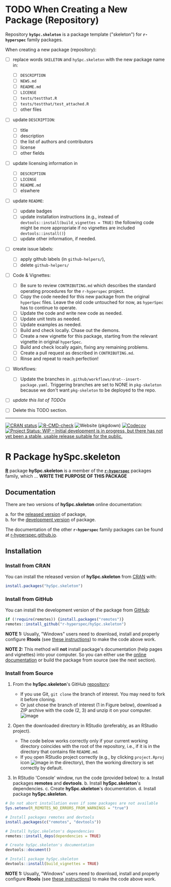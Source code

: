 <!-- START: delete this TODO section, when not needed -->

# **TODO** When Creating a New Package (Repository)

Repository **`hySpc.skeleton`** is a package template ("skeleton") for **`r-hyperspec`** family packages.

When creating a new package (repository):

- [ ] replace words `SKELETON` and `hySpc.skeleton` with the new package name in:
  - [ ] `DESCRIPTION`
  - [ ] `NEWS.md`
  - [ ] `README.md`
  - [ ] `LICENSE`
  - [ ] `tests/testthat.R`
  - [ ] `tests/testthat/test_attached.R`
  - [ ] other files
- [ ] update `DESCRIPTION`:
  - [ ] title
  - [ ] description
  - [ ] the list of authors and contributors
  - [ ] license
  - [ ] other fields
- [ ] update licensing information in
  - [ ] `DESCRIPTION`
  - [ ] `LICENSE`
  - [ ] `README.md`
  - [ ] elswhere
- [ ] update `README`:
  - [ ] update badges
  - [ ] update installation instructions (e.g., instead of `devtools::install(build_vignettes = TRUE)` the following code might be more appropriate if no vignettes are included `devtools::install()`)
  - [ ] update other information, if needed.
- [ ] create issue labels:
  - [ ] apply github labels (in `github-helpers/`),
  - [ ] delete `github-helpers/`
- [ ] Code & Vignettes:
    - [ ] Be sure to review `CONTRIBUTING.md` which describes the standard operating procedures for the `r-hyperspec` project.
    - [ ] Copy the code needed for this new package from the original `hyperSpec` files. Leave the old code untouched for now, as `hyperSpec` has to continue to operate.
    - [ ] Update the code and write new code as needed.
    - [ ] Update unit tests as needed.
    - [ ] Update examples as needed.
    - [ ] Build and check locally. Chase out the demons.
    - [ ] Create a new vignette for this package, starting from the relevant vignette in original `hyperSpec`.
    - [ ] Build and check locally again, fixing any remaining problems.
    - [ ] Create a pull request as described in `CONTRIBUTING.md`.
    - [ ] Rinse and repeat to reach perfection!
- [ ] Workflows:
  - [ ] Update the branches in `.github/workflows/drat--insert-package.yaml`.  Triggering branches are set to NONE in `pkg-skeleton` because we don't want `pkg-skeleton` to be deployed to the repo.
- [ ] _update this list of TODOs_
- [ ] Delete this TODO section.


***
<!-- END: delete this TODO section, when not needed -->


<!-- ---------------------------------------------------------------------- -->

<!-- badges: start -->
[![CRAN status](https://www.r-pkg.org/badges/version-last-release/hySpc.skeleton)](https://cran.r-project.org/package=hySpc.skeleton)
[![R-CMD-check](https://github.com/r-hyperspec/hySpc.skeleton/workflows/R-CMD-check/badge.svg)](https://github.com/r-hyperspec/hySpc.skeleton/actions)
![Website (pkgdown)](https://github.com/r-hyperspec/hySpc.skeleton/workflows/Website%20(pkgdown)/badge.svg)
[![Codecov](https://codecov.io/gh/r-hyperspec/hySpc.skeleton/branch/develop/graph/badge.svg)](https://codecov.io/gh/r-hyperspec/hySpc.skeleton?branch=develop)
[![Project Status: WIP – Initial development is in progress, but there has not yet been a stable, usable release suitable for the public.](https://www.repostatus.org/badges/latest/wip.svg)](https://www.repostatus.org/#wip)
<!--[![metacran downloads](https://cranlogs.r-pkg.org/badges/grand-total/hySpc.skeleton)](https://cran.r-project.org/package=hySpc.skeleton)-->
<!--[![metacran downloads](https://cranlogs.r-pkg.org/badges/hySpc.skeleton)](https://cran.r-project.org/package=hySpc.skeleton)-->
<!-- badges: end -->



# R Package **hySpc.skeleton**

[**R**](https://www.r-project.org/) package **hySpc.skeleton** is a member of the [**`r-hyperspec`**](https://r-hyperspec.github.io/) packages family, which ...
**WRITE THE PURPOSE OF THIS PACKAGE**  

<!-- ---------------------------------------------------------------------- -->

## Documentation

There are two versions of **hySpc.skeleton** online documentation:

a. for the [released version](https://r-hyperspec.github.io/hySpc.skeleton/) of package,  
b. for the [development version](https://r-hyperspec.github.io/hySpc.skeleton/dev/) of package.

The documentation of the other **`r-hyperspec`** family packages can be found at [r-hyperspec.github.io](https://r-hyperspec.github.io/).

<!-- ---------------------------------------------------------------------- -->

## Installation

### Install from CRAN

You can install the released version of **hySpc.skeleton** from [CRAN](https://cran.r-project.org/package=hySpc.skeleton) with:

```r
install.packages("hySpc.skeleton")
```


### Install from GitHub

You can install the development version of the package from [GitHub](https://github.com/r-hyperspec/hySpc.skeleton):

```r
if (!require(remotes)) {install.packages("remotes")}
remotes::install_github("r-hyperspec/hySpc.skeleton")
```

**NOTE 1:**
Usually, "Windows" users need to download, install and properly configure **Rtools** (see [these instructions](https://cran.r-project.org/bin/windows/Rtools/)) to make the code above work.

**NOTE 2:**
This method will **not** install package's documentation (help pages and vignettes) into your computer.
So you can either use the [online documentation](https://r-hyperspec.github.io/) or build the package from source (see the next section).


### Install from Source

1. From the **hySpc.skeleton**'s GitHub [repository](https://github.com/r-hyperspec/hySpc.skeleton):
    - If you use Git, `git clone` the branch of interest.
      You may need to fork it before cloning.
    - Or just chose the branch of interest (1 in Figure below), download a ZIP archive with the code (2, 3) and unzip it on your computer.  
![image](https://user-images.githubusercontent.com/12725868/89338263-ffa1dd00-d6a4-11ea-94c2-fa36ee026691.png)

2. Open the downloaded directory in RStudio (preferably, as an RStudio project).
    - The code below works correctly only if your current working directory coincides with the root of the repository, i.e., if it is in the directory that contains file `README.md`.
    - If you open RStudio project correctly (e.g., by clicking `project.Rproj` icon ![image](https://user-images.githubusercontent.com/12725868/89340903-26621280-d6a9-11ea-8299-0ec5e9cf7e3e.png) in the directory), then the working directory is set correctly by default.

3. In RStudio 'Console' window, run the code (provided below) to:
    a. Install packages **remotes** and **devtools**.
    b. Install **hySpc.skeleton**'s dependencies.
    c. Create **hySpc.skeleton**'s documentation.
    d. Install package **hySpc.skeleton**.

```r
# Do not abort installation even if some packages are not available
Sys.setenv(R_REMOTES_NO_ERRORS_FROM_WARNINGS = "true")

# Install packages remotes and devtools
install.packages(c("remotes", "devtools"))

# Install hySpc.skeleton's dependencies
remotes::install_deps(dependencies = TRUE)

# Create hySpc.skeleton's documentation
devtools::document()

# Install package hySpc.skeleton
devtools::install(build_vignettes = TRUE)
```

**NOTE 1:**
Usually, "Windows" users need to download, install and properly configure **Rtools** (see [these instructions](https://cran.r-project.org/bin/windows/Rtools/)) to make the code above work.
